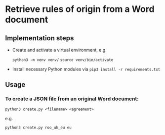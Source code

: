 # Retrieve rules of origin from a Word document

## Implementation steps

- Create and activate a virtual environment, e.g.

  `python3 -m venv venv/`
  `source venv/bin/activate`

- Install necessary Python modules via `pip3 install -r requirements.txt`

## Usage

### To create a JSON file from an original Word document:
`python3 create.py <filename> <agreement>`

e.g. 

`python3 create.py roo_uk_eu eu`